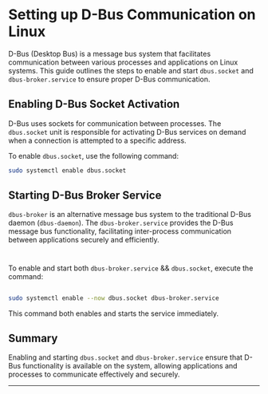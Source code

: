 # Setting up D-Bus Communication on Linux

D-Bus (Desktop Bus) is a message bus system that facilitates communication between various processes and applications on Linux systems. This guide outlines the steps to enable and start `dbus.socket` and `dbus-broker.service` to ensure proper D-Bus communication.

## Enabling D-Bus Socket Activation

D-Bus uses sockets for communication between processes. The `dbus.socket` unit is responsible for activating D-Bus services on demand when a connection is attempted to a specific address.

To enable `dbus.socket`, use the following command:

```bash
sudo systemctl enable dbus.socket
```

## Starting D-Bus Broker Service

`dbus-broker` is an alternative message bus system to the traditional D-Bus daemon (`dbus-daemon`). The `dbus-broker.service` provides the D-Bus message bus functionality, facilitating inter-process communication between applications securely and efficiently.

#

To enable and start both `dbus-broker.service` && `dbus.socket`, execute the command:

```bash

sudo systemctl enable --now dbus.socket dbus-broker.service

```

This command both enables and starts the service immediately.

## Summary

Enabling and starting `dbus.socket` and `dbus-broker.service` ensure that D-Bus functionality is available on the system, allowing applications and processes to communicate effectively and securely.

---

